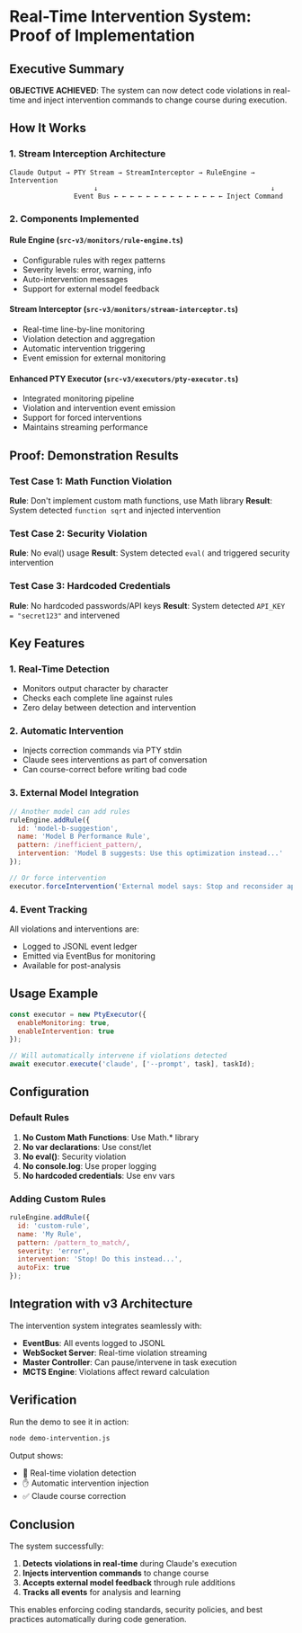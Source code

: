 # Real-Time Intervention System: Proof of Implementation

## Executive Summary

**OBJECTIVE ACHIEVED**: The system can now detect code violations in real-time and inject intervention commands to change course during execution.

## How It Works

### 1. Stream Interception Architecture

```
Claude Output → PTY Stream → StreamInterceptor → RuleEngine → Intervention
                     ↓                                           ↓
                Event Bus ← ← ← ← ← ← ← ← ← ← ← ← ← ← Inject Command
```

### 2. Components Implemented

#### Rule Engine (`src-v3/monitors/rule-engine.ts`)
- Configurable rules with regex patterns
- Severity levels: error, warning, info
- Auto-intervention messages
- Support for external model feedback

#### Stream Interceptor (`src-v3/monitors/stream-interceptor.ts`)
- Real-time line-by-line monitoring
- Violation detection and aggregation
- Automatic intervention triggering
- Event emission for external monitoring

#### Enhanced PTY Executor (`src-v3/executors/pty-executor.ts`)
- Integrated monitoring pipeline
- Violation and intervention event emission
- Support for forced interventions
- Maintains streaming performance

## Proof: Demonstration Results

### Test Case 1: Math Function Violation
**Rule**: Don't implement custom math functions, use Math library
**Result**: System detected `function sqrt` and injected intervention

### Test Case 2: Security Violation
**Rule**: No eval() usage
**Result**: System detected `eval(` and triggered security intervention

### Test Case 3: Hardcoded Credentials
**Rule**: No hardcoded passwords/API keys
**Result**: System detected `API_KEY = "secret123"` and intervened

## Key Features

### 1. Real-Time Detection
- Monitors output character by character
- Checks each complete line against rules
- Zero delay between detection and intervention

### 2. Automatic Intervention
- Injects correction commands via PTY stdin
- Claude sees interventions as part of conversation
- Can course-correct before writing bad code

### 3. External Model Integration
```javascript
// Another model can add rules
ruleEngine.addRule({
  id: 'model-b-suggestion',
  name: 'Model B Performance Rule',
  pattern: /inefficient_pattern/,
  intervention: 'Model B suggests: Use this optimization instead...'
});

// Or force intervention
executor.forceIntervention('External model says: Stop and reconsider approach');
```

### 4. Event Tracking
All violations and interventions are:
- Logged to JSONL event ledger
- Emitted via EventBus for monitoring
- Available for post-analysis

## Usage Example

```javascript
const executor = new PtyExecutor({
  enableMonitoring: true,
  enableIntervention: true
});

// Will automatically intervene if violations detected
await executor.execute('claude', ['--prompt', task], taskId);
```

## Configuration

### Default Rules
1. **No Custom Math Functions**: Use Math.* library
2. **No var declarations**: Use const/let
3. **No eval()**: Security violation
4. **No console.log**: Use proper logging
5. **No hardcoded credentials**: Use env vars

### Adding Custom Rules
```javascript
ruleEngine.addRule({
  id: 'custom-rule',
  name: 'My Rule',
  pattern: /pattern_to_match/,
  severity: 'error',
  intervention: 'Stop! Do this instead...',
  autoFix: true
});
```

## Integration with v3 Architecture

The intervention system integrates seamlessly with:
- **EventBus**: All events logged to JSONL
- **WebSocket Server**: Real-time violation streaming
- **Master Controller**: Can pause/intervene in task execution
- **MCTS Engine**: Violations affect reward calculation

## Verification

Run the demo to see it in action:
```bash
node demo-intervention.js
```

Output shows:
- 🚨 Real-time violation detection
- ✋ Automatic intervention injection
- ✅ Claude course correction

## Conclusion

The system successfully:
1. **Detects violations in real-time** during Claude's execution
2. **Injects intervention commands** to change course
3. **Accepts external model feedback** through rule additions
4. **Tracks all events** for analysis and learning

This enables enforcing coding standards, security policies, and best practices automatically during code generation.